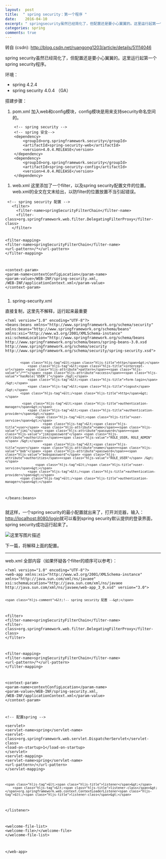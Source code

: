 ```yaml
---
layout:  post
title:  " spring security：第一个程序 "
date:    2016-04-10
excerpt: " springsecurity虽然已经简化了，但配置还是要小心翼翼的。这里运行起第一个springsecurity程序。环境：spring4.2.4springsecurity4.0.4（GA）搭建步骤：pom.xml加入web和config模块，config模块是用来支持security命名空间的。<!--springsecurity--><!--spring安全--><dependency><groupId>org.springframework.security</groupId><artifactId>spring-security-web</artifactId><version>4.0.4.RELEASE</version></dependency><dependency><groupId>org.springframework.security</groupId><artifactId>spring-security-config</artifactId><version>4.0.4.RELEASE</version></dependency>web.xml这里添加了一个filter，以及springsecurity配置文件的位置。web.xml的全文在文末给出，以防filter的位置放置不当引起错误。<!--springsecurity配置--><filter><filter-name>springSecurityFilterChain</filter-name><filter-class>org.springframework.web.filter.DelegatingFilterProxy</filter-class></filter><filter-mapping><filter-name>springSecurityFilterChain</filter-name><url-pattern>/*</url-pattern></filter-mapping><context-param><param-name>contextConfigLocation</param-name><param-value>/WEB-INF/spring-security.xml,/WEB-INF/applicationContext.xml</param-value></context-param>spring-security.xml直接复制，这里先不解释，运行起来最重要<?xmlversion=1.0encoding=UTF-8?><beans:beansx... "
categories: spring 
comments: true
---
```

转自 (csdn): http://blog.csdn.net/ruangong1203/article/details/51114046
<div class="markdown_views">
 <p>spring security虽然已经简化了，但配置还是要小心翼翼的。这里运行起第一个spring security程序。</p> 
 <p>环境：</p> 
 <ul> 
  <li>spring 4.2.4</li> 
  <li>spring security 4.0.4 （GA）</li> 
 </ul> 
 <p>搭建步骤：</p> 
 <ol> 
  <li>pom.xml 加入web和config模块，config模块是用来支持security命名空间的。</li> 
 </ol> 
 <pre class="prettyprint"><code class="language-xml hljs ">    <span class="hljs-comment">&lt;!-- spring security --&gt;</span>
    <span class="hljs-comment">&lt;!-- spring 安全--&gt;</span>
    <span class="hljs-tag">&lt;<span class="hljs-title">dependency</span>&gt;</span>
        <span class="hljs-tag">&lt;<span class="hljs-title">groupId</span>&gt;</span>org.springframework.security<span class="hljs-tag">&lt;/<span class="hljs-title">groupId</span>&gt;</span>
        <span class="hljs-tag">&lt;<span class="hljs-title">artifactId</span>&gt;</span>spring-security-web<span class="hljs-tag">&lt;/<span class="hljs-title">artifactId</span>&gt;</span>
        <span class="hljs-tag">&lt;<span class="hljs-title">version</span>&gt;</span>4.0.4.RELEASE<span class="hljs-tag">&lt;/<span class="hljs-title">version</span>&gt;</span>
    <span class="hljs-tag">&lt;/<span class="hljs-title">dependency</span>&gt;</span>
    <span class="hljs-tag">&lt;<span class="hljs-title">dependency</span>&gt;</span>
        <span class="hljs-tag">&lt;<span class="hljs-title">groupId</span>&gt;</span>org.springframework.security<span class="hljs-tag">&lt;/<span class="hljs-title">groupId</span>&gt;</span>
        <span class="hljs-tag">&lt;<span class="hljs-title">artifactId</span>&gt;</span>spring-security-config<span class="hljs-tag">&lt;/<span class="hljs-title">artifactId</span>&gt;</span>
        <span class="hljs-tag">&lt;<span class="hljs-title">version</span>&gt;</span>4.0.4.RELEASE<span class="hljs-tag">&lt;/<span class="hljs-title">version</span>&gt;</span>
    <span class="hljs-tag">&lt;/<span class="hljs-title">dependency</span>&gt;</span></code></pre> 
 <ol> 
  <li>web.xml  这里添加了一个filter，以及spring security配置文件的位置。web.xml的全文在文末给出，以防filter的位置放置不当引起错误。</li> 
 </ol> 
 <pre class="prettyprint"><code class=" hljs xml"> <span class="hljs-comment">&lt;!-- spring security 配置 --&gt;</span>
   <span class="hljs-tag">&lt;<span class="hljs-title">filter</span>&gt;</span>
     <span class="hljs-tag">&lt;<span class="hljs-title">filter-name</span>&gt;</span>springSecurityFilterChain<span class="hljs-tag">&lt;/<span class="hljs-title">filter-name</span>&gt;</span>
     <span class="hljs-tag">&lt;<span class="hljs-title">filter-class</span>&gt;</span>org.springframework.web.filter.DelegatingFilterProxy<span class="hljs-tag">&lt;/<span class="hljs-title">filter-class</span>&gt;</span>
   <span class="hljs-tag">&lt;/<span class="hljs-title">filter</span>&gt;</span>

   <span class="hljs-tag">&lt;<span class="hljs-title">filter-mapping</span>&gt;</span>
    <span class="hljs-tag">&lt;<span class="hljs-title">filter-name</span>&gt;</span>springSecurityFilterChain<span class="hljs-tag">&lt;/<span class="hljs-title">filter-name</span>&gt;</span>
    <span class="hljs-tag">&lt;<span class="hljs-title">url-pattern</span>&gt;</span>/*<span class="hljs-tag">&lt;/<span class="hljs-title">url-pattern</span>&gt;</span>
   <span class="hljs-tag">&lt;/<span class="hljs-title">filter-mapping</span>&gt;</span>


   <span class="hljs-tag">&lt;<span class="hljs-title">context-param</span>&gt;</span>
     <span class="hljs-tag">&lt;<span class="hljs-title">param-name</span>&gt;</span>contextConfigLocation<span class="hljs-tag">&lt;/<span class="hljs-title">param-name</span>&gt;</span>
     <span class="hljs-tag">&lt;<span class="hljs-title">param-value</span>&gt;</span>/WEB-INF/spring-security.xml, /WEB-INF/applicationContext.xml<span class="hljs-tag">&lt;/<span class="hljs-title">param-value</span>&gt;</span>
   <span class="hljs-tag">&lt;/<span class="hljs-title">context-param</span>&gt;</span></code></pre> 
 <ol> 
  <li>spring-security.xml</li> 
 </ol> 
 <p>直接复制，这里先不解释，运行起来最重要</p> 
 <pre class="prettyprint"><code class=" hljs xml"><span class="hljs-pi">&lt;?xml version="1.0" encoding="UTF-8"?&gt;</span>
<span class="hljs-tag">&lt;<span class="hljs-title">beans:beans</span> <span class="hljs-attribute">xmlns</span>=<span class="hljs-value">"http://www.springframework.org/schema/security"</span> <span class="hljs-attribute">xmlns:beans</span>=<span class="hljs-value">"http://www.springframework.org/schema/beans"</span> <span class="hljs-attribute">xmlns:xsi</span>=<span class="hljs-value">"http://www.w3.org/2001/XMLSchema-instance"</span> <span class="hljs-attribute">xsi:schemaLocation</span>=<span class="hljs-value">"http://www.springframework.org/schema/beans http://www.springframework.org/schema/beans/spring-beans-3.0.xsd http://www.springframework.org/schema/security http://www.springframework.org/schema/security/spring-security.xsd"</span>&gt;</span> 

            <span class="hljs-tag">&lt;<span class="hljs-title">http</span>&gt;</span>
                <span class="hljs-tag">&lt;<span class="hljs-title">intercept-url</span> <span class="hljs-attribute">pattern</span>=<span class="hljs-value">"/**"</span> <span class="hljs-attribute">access</span>=<span class="hljs-value">"hasRole('USER')"</span> /&gt;</span>
                <span class="hljs-tag">&lt;<span class="hljs-title">form-login</span> /&gt;</span>
                <span class="hljs-tag">&lt;<span class="hljs-title">logout</span> /&gt;</span>
            <span class="hljs-tag">&lt;/<span class="hljs-title">http</span>&gt;</span>

             <span class="hljs-tag">&lt;<span class="hljs-title">authentication-manager</span>&gt;</span>
                <span class="hljs-tag">&lt;<span class="hljs-title">authentication-provider</span>&gt;</span>
                    <span class="hljs-tag">&lt;<span class="hljs-title">user-service</span>&gt;</span>
                        <span class="hljs-tag">&lt;<span class="hljs-title">user</span> <span class="hljs-attribute">name</span>=<span class="hljs-value">"jimi"</span> <span class="hljs-attribute">password</span>=<span class="hljs-value">"jimispassword"</span> <span class="hljs-attribute">authorities</span>=<span class="hljs-value">"ROLE_USER, ROLE_ADMIN"</span> /&gt;</span>
                        <span class="hljs-tag">&lt;<span class="hljs-title">user</span> <span class="hljs-attribute">name</span>=<span class="hljs-value">"bob"</span> <span class="hljs-attribute">password</span>=<span class="hljs-value">"bobspassword"</span> <span class="hljs-attribute">authorities</span>=<span class="hljs-value">"ROLE_USER"</span> /&gt;</span>
                    <span class="hljs-tag">&lt;/<span class="hljs-title">user-service</span>&gt;</span>
                <span class="hljs-tag">&lt;/<span class="hljs-title">authentication-provider</span>&gt;</span>
            <span class="hljs-tag">&lt;/<span class="hljs-title">authentication-manager</span>&gt;</span>

<span class="hljs-tag">&lt;/<span class="hljs-title">beans:beans</span>&gt;</span></code></pre> 
 <p>就这样，一个spring security的最小配置就出来了，打开浏览器，输入：<a href="http://localhost:8080/login">http://localhost:8080/login</a>就可以看到spring security默认提供的登录界面，spring security成功运行起来了。</p> 
 <p><img src="http://img.blog.csdn.net/20160410192615254" alt="这里写图片描述" title=""></p> 
 <p>下一篇，将解释上面的配置。</p> 
 <hr> 
 <p>web.xml 全部内容（如果怀疑各个filter的顺序可以参考）：</p> 
 <pre class="prettyprint"><code class=" hljs xml"><span class="hljs-pi">&lt;?xml version="1.0" encoding="UTF-8"?&gt;</span>
<span class="hljs-tag">&lt;<span class="hljs-title">web-app</span> <span class="hljs-attribute">xmlns:xsi</span>=<span class="hljs-value">"http://www.w3.org/2001/XMLSchema-instance"</span> <span class="hljs-attribute">xmlns</span>=<span class="hljs-value">"http://java.sun.com/xml/ns/javaee"</span> <span class="hljs-attribute">xsi:schemaLocation</span>=<span class="hljs-value">"http://java.sun.com/xml/ns/javaee http://java.sun.com/xml/ns/javaee/web-app_3_0.xsd"</span> <span class="hljs-attribute">version</span>=<span class="hljs-value">"3.0"</span>&gt;</span>

    <span class="hljs-comment">&lt;!-- spring security 配置 --&gt;</span>
   <span class="hljs-tag">&lt;<span class="hljs-title">filter</span>&gt;</span>
     <span class="hljs-tag">&lt;<span class="hljs-title">filter-name</span>&gt;</span>springSecurityFilterChain<span class="hljs-tag">&lt;/<span class="hljs-title">filter-name</span>&gt;</span>
     <span class="hljs-tag">&lt;<span class="hljs-title">filter-class</span>&gt;</span>org.springframework.web.filter.DelegatingFilterProxy<span class="hljs-tag">&lt;/<span class="hljs-title">filter-class</span>&gt;</span>
   <span class="hljs-tag">&lt;/<span class="hljs-title">filter</span>&gt;</span>

   <span class="hljs-tag">&lt;<span class="hljs-title">filter-mapping</span>&gt;</span>
    <span class="hljs-tag">&lt;<span class="hljs-title">filter-name</span>&gt;</span>springSecurityFilterChain<span class="hljs-tag">&lt;/<span class="hljs-title">filter-name</span>&gt;</span>
    <span class="hljs-tag">&lt;<span class="hljs-title">url-pattern</span>&gt;</span>/*<span class="hljs-tag">&lt;/<span class="hljs-title">url-pattern</span>&gt;</span>
   <span class="hljs-tag">&lt;/<span class="hljs-title">filter-mapping</span>&gt;</span>


   <span class="hljs-tag">&lt;<span class="hljs-title">context-param</span>&gt;</span>
     <span class="hljs-tag">&lt;<span class="hljs-title">param-name</span>&gt;</span>contextConfigLocation<span class="hljs-tag">&lt;/<span class="hljs-title">param-name</span>&gt;</span>
     <span class="hljs-tag">&lt;<span class="hljs-title">param-value</span>&gt;</span>/WEB-INF/spring-security.xml, /WEB-INF/applicationContext.xml<span class="hljs-tag">&lt;/<span class="hljs-title">param-value</span>&gt;</span>
   <span class="hljs-tag">&lt;/<span class="hljs-title">context-param</span>&gt;</span>




  <span class="hljs-comment">&lt;!-- 配置spring --&gt;</span>  
    <span class="hljs-tag">&lt;<span class="hljs-title">servlet</span>&gt;</span>
        <span class="hljs-tag">&lt;<span class="hljs-title">servlet-name</span>&gt;</span>spring<span class="hljs-tag">&lt;/<span class="hljs-title">servlet-name</span>&gt;</span>
        <span class="hljs-tag">&lt;<span class="hljs-title">servlet-class</span>&gt;</span>org.springframework.web.servlet.DispatcherServlet<span class="hljs-tag">&lt;/<span class="hljs-title">servlet-class</span>&gt;</span>
        <span class="hljs-tag">&lt;<span class="hljs-title">load-on-startup</span>&gt;</span>1<span class="hljs-tag">&lt;/<span class="hljs-title">load-on-startup</span>&gt;</span>
    <span class="hljs-tag">&lt;/<span class="hljs-title">servlet</span>&gt;</span>
    <span class="hljs-tag">&lt;<span class="hljs-title">servlet-mapping</span>&gt;</span>
        <span class="hljs-tag">&lt;<span class="hljs-title">servlet-name</span>&gt;</span>spring<span class="hljs-tag">&lt;/<span class="hljs-title">servlet-name</span>&gt;</span>
        <span class="hljs-tag">&lt;<span class="hljs-title">url-pattern</span>&gt;</span>/<span class="hljs-tag">&lt;/<span class="hljs-title">url-pattern</span>&gt;</span>
    <span class="hljs-tag">&lt;/<span class="hljs-title">servlet-mapping</span>&gt;</span>


    <span class="hljs-tag">&lt;<span class="hljs-title">listener</span>&gt;</span>
        <span class="hljs-tag">&lt;<span class="hljs-title">listener-class</span>&gt;</span>org.springframework.web.context.ContextLoaderListener<span class="hljs-tag">&lt;/<span class="hljs-title">listener-class</span>&gt;</span>
   <span class="hljs-tag">&lt;/<span class="hljs-title">listener</span>&gt;</span>


  <span class="hljs-tag">&lt;<span class="hljs-title">welcome-file-list</span>&gt;</span>
    <span class="hljs-tag">&lt;<span class="hljs-title">welcome-file</span>&gt;</span>/<span class="hljs-tag">&lt;/<span class="hljs-title">welcome-file</span>&gt;</span>
  <span class="hljs-tag">&lt;/<span class="hljs-title">welcome-file-list</span>&gt;</span>

<span class="hljs-tag">&lt;/<span class="hljs-title">web-app</span>&gt;</span></code></pre>
</div>